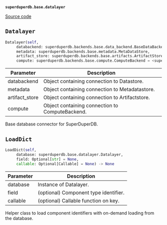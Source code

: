 **`superduperdb.base.datalayer`** 

[Source code](https://github.com/SuperDuperDB/superduperdb/blob/main/superduperdb/base/datalayer.py)

## `Datalayer` 

```python
Datalayer(self,
     databackend: superduperdb.backends.base.data_backend.BaseDataBackend,
     metadata: superduperdb.backends.base.metadata.MetaDataStore,
     artifact_store: superduperdb.backends.base.artifacts.ArtifactStore,
     compute: superduperdb.backends.base.compute.ComputeBackend = <superduperdb.backends.local.compute.LocalComputeBackend object at 0x291ee3510>)
```
| Parameter | Description |
|-----------|-------------|
| databackend | Object containing connection to Datastore. |
| metadata | Object containing connection to Metadatastore. |
| artifact_store | Object containing connection to Artifactstore. |
| compute | Object containing connection to ComputeBackend. |

Base database connector for SuperDuperDB.

## `LoadDict` 

```python
LoadDict(self,
     database: superduperdb.base.datalayer.Datalayer,
     field: Optional[str] = None,
     callable: Optional[Callable] = None) -> None
```
| Parameter | Description |
|-----------|-------------|
| database | Instance of Datalayer. |
| field | (optional) Component type identifier. |
| callable | (optional) Callable function on key. |

Helper class to load component identifiers with on-demand loading from the database.

